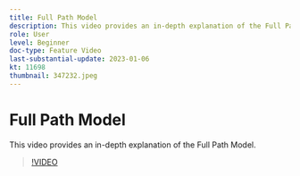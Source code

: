 ```yaml
---
title: Full Path Model
description: This video provides an in-depth explanation of the Full Path Model.
role: User
level: Beginner
doc-type: Feature Video
last-substantial-update: 2023-01-06
kt: 11698
thumbnail: 347232.jpeg
---
```


# Full Path Model

This video provides an in-depth explanation of the Full Path Model.

>[!VIDEO](https://video.tv.adobe.com/v/347232/?quality=12&learn=on)

